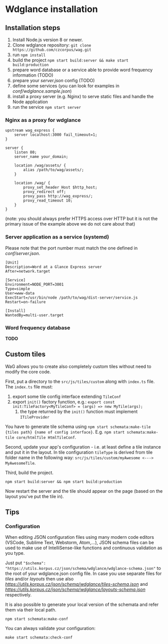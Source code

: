 # Wdglance installation

## Installation steps

1) Install Node.js version 8 or newer.
2) Clone wdglance repository: `git clone https://github.com/czcorpus/wag.git`
3) run `npm install`
4) build the project `npm start build:server && make start build:production`
5) prepare word database or a service able to provide word frequency information (TODO)
6) prepare your *server.json* config (TODO)
7) define some services (you can look for examples in *conf/wdglance.sample.json*)
8) install a proxy server (e.g. Nginx) to serve static files and handle the Node application
9) run the service `npm start server`


### Nginx as a proxy for wdglance

```
upstream wag_express {
    server localhost:3000 fail_timeout=1;
}

server {
    listen 80;
    server_name your_domain;

    location /wag/assets/ {
        alias /path/to/wag/assets/;
    }

    location /wag/ {
        proxy_set_header Host $http_host;
        proxy_redirect off;
        proxy_pass http://wag_express/;
        proxy_read_timeout 10;
    }
}
```

(note: you should always prefer HTTPS access over HTTP but it is not the
primary issue of the example above we do not care about that)



### Server application as a service (systemd)

Please note that the port number must match the one defined in *conf/server.json*.

```
[Unit]
Description=Word at a Glance Express server
After=network.target

[Service]
Environment=NODE_PORT=3001
Type=simple
User=www-data
ExecStart=/usr/bin/node /path/to/wag/dist-server/service.js
Restart=on-failure

[Install]
WantedBy=multi-user.target
```

### Word frequency database

**TODO**


## Custom tiles

WaG allows you to create also completely custom tiles without need to modify the core code.

First, put a directory to the `src/js/tiles/custom` along with `index.ts` file. The `index.ts` file must:

1) export some tile config interface extending `TileConf`
2) export `init()` factory function, e.g.: `export const init:TileFactory<MyTileConf> = (args) => new MyTile(args);`
    1) the type returned by the `init()` function must implement `ITileProvider`

You have to generate tile schema using `npm start schemata:make-tile {tiles path} {name of config interface}`.
E.g. `npm start schemata:make-tile core/htmlTile HtmlTileConf`.

Second, update your app's configuration - i.e. at least define a tile instance and put it in the layout.
In tile configuration `tileType` is derived from tile folder name in the following way:
`src/js/tiles/custom/myAwesome <---> MyAwesomeTile`.

Third, build the project.

```
npm start build:server && npm start build:production
```

Now restart the server and the tile should appear on the page (based on the layout you've put the tile in).

## Tips

### Configuration

When editing JSON configuration files using many modern code editors
(VSCode, Sublime Text, Webstorm, Atom,...), JSON schema files can be used to make
use of IntelliSense-like functions and continuous validation as you type.

Just put `"$schema": "https://utils.korpus.cz/json/schema/wdglance/wdglance-schema.json"` to
the root of your wdglance.json config file. In case you use separate files for *tiles* and/or
*layouts* then use also *https://utils.korpus.cz/json/schema/wdglance/tiles-schema.json* and
*https://utils.korpus.cz/json/schema/wdglance/layouts-schema.json* respectively.

It is also possible to generate your local version of the schemata and refer them via their
local path.

```
npm start schemata:make-conf
```

You can always validate your configuration:

```
make start schemata:check-conf
```
